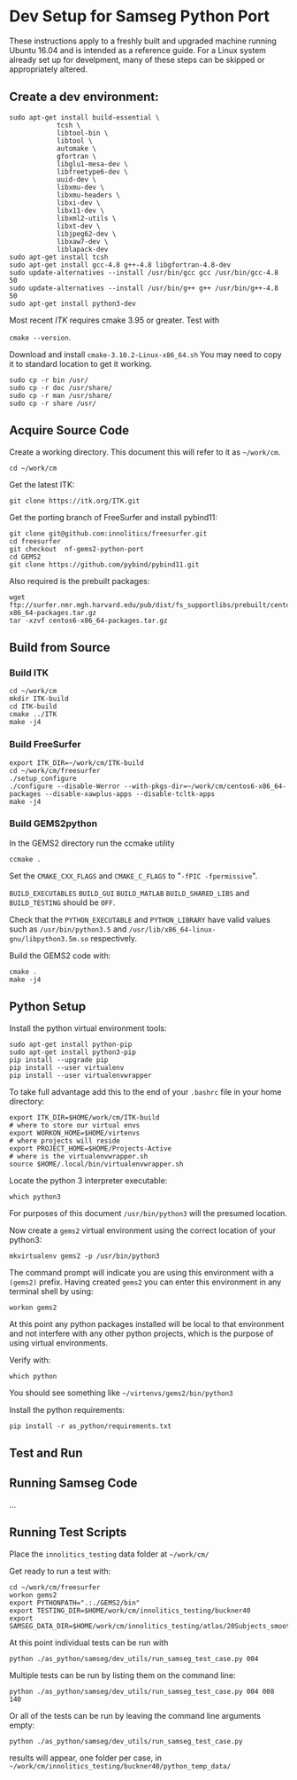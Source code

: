# Dev Setup for Samseg Python Port

These instructions apply to a freshly built and upgraded machine running Ubuntu 16.04 and is intended as a reference guide. For a Linux system already set up for develpment, many of these steps can be skipped or appropriately altered.
## Create a dev environment:

```
sudo apt-get install build-essential \
            tcsh \
            libtool-bin \
            libtool \
            automake \
            gfortran \
            libglu1-mesa-dev \
            libfreetype6-dev \
            uuid-dev \
            libxmu-dev \
            libxmu-headers \
            libxi-dev \
            libx11-dev \
            libxml2-utils \
            libxt-dev \
            libjpeg62-dev \
            libxaw7-dev \
            liblapack-dev
sudo apt-get install tcsh
sudo apt-get install gcc-4.8 g++-4.8 libgfortran-4.8-dev
sudo update-alternatives --install /usr/bin/gcc gcc /usr/bin/gcc-4.8 50
sudo update-alternatives --install /usr/bin/g++ g++ /usr/bin/g++-4.8 50
sudo apt-get install python3-dev
```
Most recent _ITK_ requires cmake 3.95 or greater. Test with 

`cmake --version`.

Download and install `cmake-3.10.2-Linux-x86_64.sh`
You may need to copy it to standard location to get it working.
```
sudo cp -r bin /usr/
sudo cp -r doc /usr/share/
sudo cp -r man /usr/share/
sudo cp -r share /usr/
```
## Acquire Source Code
Create a working directory. This document this will refer to it as `~/work/cm`.
```angular2html
cd ~/work/cm
```
Get the latest ITK:
```angular2html
git clone https://itk.org/ITK.git
```
Get the porting branch of FreeSurfer and install pybind11:
```angular2html
git clone git@github.com:innolitics/freesurfer.git
cd freesurfer
git checkout  nf-gems2-python-port
cd GEMS2
git clone https://github.com/pybind/pybind11.git
```
Also required is the prebuilt packages:
```angular2html
wget ftp://surfer.nmr.mgh.harvard.edu/pub/dist/fs_supportlibs/prebuilt/centos6_x86_64/centos6-x86_64-packages.tar.gz
tar -xzvf centos6-x86_64-packages.tar.gz
```
## Build from Source
### Build ITK
```angular2html
cd ~/work/cm
mkdir ITK-build
cd ITK-build
cmake ../ITK
make -j4
```
### Build FreeSurfer
```
export ITK_DIR=~/work/cm/ITK-build
cd ~/work/cm/freesurfer
./setup_configure
./configure --disable-Werror --with-pkgs-dir=~/work/cm/centos6-x86_64-packages --disable-xawplus-apps --disable-tcltk-apps
make -j4
```
### Build GEMS2python
In the GEMS2 directory run the ccmake utility
```cd ~/work/cm/freesurfer/GEMS2
ccmake .
```
Set the `CMAKE_CXX_FLAGS` and `CMAKE_C_FLAGS` to "`-fPIC -fpermissive`".

`BUILD_EXECUTABLES` `BUILD_GUI` `BUILD_MATLAB` `BUILD_SHARED_LIBS` and `BUILD_TESTING` should be `OFF`.

Check that the `PYTHON_EXECUTABLE` and `PYTHON_LIBRARY` have valid values such as `/usr/bin/python3.5` 
and `/usr/lib/x86_64-linux-gnu/libpython3.5m.so` respectively.

Build the GEMS2 code with:
```angular2html
cmake .
make -j4
```
## Python Setup
Install the python virtual environment tools:
```angular2html
sudo apt-get install python-pip
sudo apt-get install python3-pip
pip install --upgrade pip
pip install --user virtualenv
pip install --user virtualenvwrapper
```
To take full advantage add this to the end of your `.bashrc` file in your home directory:
```angular2html
export ITK_DIR=$HOME/work/cm/ITK-build
# where to store our virtual envs
export WORKON_HOME=$HOME/virtenvs
# where projects will reside
export PROJECT_HOME=$HOME/Projects-Active
# where is the virtualenvwrapper.sh
source $HOME/.local/bin/virtualenvwrapper.sh
```
Locate the python 3 interpreter executable:
```angular2html
which python3
```
For purposes of this document ```/usr/bin/python3``` will the presumed location.

Now create a `gems2` virtual environment using the correct location of your python3:
```angular2html
mkvirtualenv gems2 -p /usr/bin/python3
```
The command prompt will indicate you are using this environment with a `(gems2)` prefix.
Having created `gems2` you can enter this environment in any terminal shell by using:
```angular2html
workon gems2
```
At this point any python packages installed will be local to that environment 
and not interfere with any other python projects, which is the purpose of using virtual environments.

Verify with:
```
which python
```
You should see something like `~/virtenvs/gems2/bin/python3`

Install the python requirements:
```angular2html
pip install -r as_python/requirements.txt
```
## Test and Run
## Running Samseg Code
...
## Running Test Scripts
Place the `innolitics_testing` data folder at `~/work/cm/`

Get ready to run a test with:
```angular2html
cd ~/work/cm/freesurfer
workon gems2
export PYTHONPATH=".:./GEMS2/bin"
export TESTING_DIR=$HOME/work/cm/innolitics_testing/buckner40
export SAMSEG_DATA_DIR=$HOME/work/cm/innolitics_testing/atlas/20Subjects_smoothing2_down2_smoothingForAffine2
```
At this point individual tests can be run with
```angular2html
python ./as_python/samseg/dev_utils/run_samseg_test_case.py 004
```
Multiple tests can be run by listing them on the command line:
```angular2html
python ./as_python/samseg/dev_utils/run_samseg_test_case.py 004 008 140
```
Or all of the tests can be run by leaving the command line arguments empty:
```angular2html
python ./as_python/samseg/dev_utils/run_samseg_test_case.py
```
results will appear, one folder per case, in `~/work/cm/innolitics_testing/buckner40/python_temp_data/`
